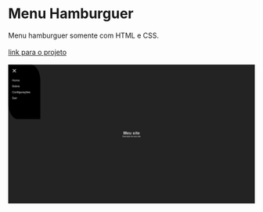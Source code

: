 # Menu Hamburguer
 Menu hamburguer somente com HTML e CSS.<br/><br/>
 [link para o projeto](https://evandrocalado.github.io/menu-hamburguer-css/)<br/><br/>
 <img src="/Menu.jpg"/>
